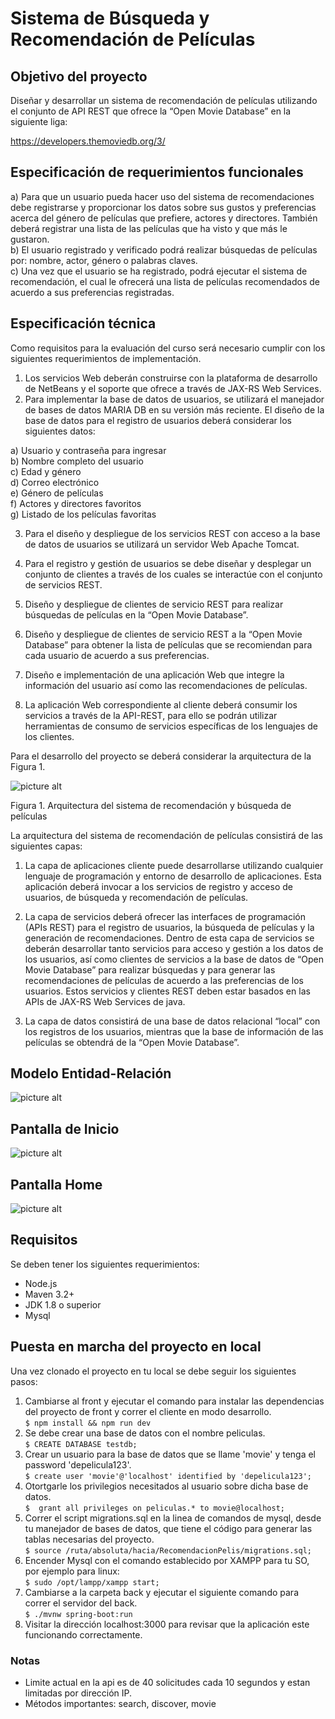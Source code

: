 # Sistema de Búsqueda y Recomendación de Películas
## Objetivo del proyecto

Diseñar y desarrollar un sistema de recomendación de películas utilizando el conjunto de
API REST que ofrece la “Open Movie Database” en la siguiente liga:

https://developers.themoviedb.org/3/ <br />

## Especificación de requerimientos funcionales

a) Para que un usuario pueda hacer uso del sistema de recomendaciones debe
registrarse y proporcionar los datos sobre sus gustos y preferencias acerca del
género de películas que prefiere, actores y directores. También deberá registrar
una lista de las películas que ha visto y que más le gustaron.<br/>
b) El usuario registrado y verificado podrá realizar búsquedas de películas por:
nombre, actor, género o palabras claves.<br/>
c) Una vez que el usuario se ha registrado, podrá ejecutar el sistema de
recomendación, el cual le ofrecerá una lista de películas recomendados de
acuerdo a sus preferencias registradas.<br/>

## Especificación técnica

Como requisitos para la evaluación del curso será necesario cumplir con los siguientes
requerimientos de implementación.

1. Los servicios Web deberán construirse con la plataforma de desarrollo de NetBeans y
el soporte que ofrece a través de JAX-RS Web Services.
2. Para implementar la base de datos de usuarios, se utilizará el manejador de bases de
datos MARIA DB en su versión más reciente. El diseño de la base de datos para el
registro de usuarios deberá considerar los siguientes datos:

a) Usuario y contraseña para ingresar<br/>
b) Nombre completo del usuario<br/>
c) Edad y género<br/>
d) Correo electrónico<br/>
e) Género de películas<br/>
f) Actores y directores favoritos<br/>
g) Listado de los películas favoritas<br/>

3. Para el diseño y despliegue de los servicios REST con acceso a la base de datos de
usuarios se utilizará un servidor Web Apache Tomcat.
4. Para el registro y gestión de usuarios se debe diseñar y desplegar un conjunto de
clientes a través de los cuales se interactúe con el conjunto de servicios REST.
5. Diseño y despliegue de clientes de servicio REST para realizar búsquedas de
películas en la “Open Movie Database”.
6. Diseño y despliegue de clientes de servicio REST a la “Open Movie Database” para
obtener la lista de películas que se recomiendan para cada usuario de acuerdo a sus
preferencias.

7. Diseño e implementación de una aplicación Web que integre la información del
usuario así como las recomendaciones de películas.
8. La aplicación Web correspondiente al cliente deberá consumir los servicios a través de
la API-REST, para ello se podrán utilizar herramientas de consumo de servicios
específicas de los lenguajes de los clientes.

Para el desarrollo del proyecto se deberá considerar la arquitectura de la Figura 1.

![picture alt](https://github.com/JoseAP89/RecomendacionPelis/blob/main/img/arqui_proj.png "diagrama")

Figura 1. Arquitectura del sistema de recomendación y búsqueda de películas

La arquitectura del sistema de recomendación de películas consistirá de las siguientes
capas:

1. La capa de aplicaciones cliente puede desarrollarse utilizando cualquier lenguaje
de programación y entorno de desarrollo de aplicaciones. Esta aplicación deberá
invocar a los servicios de registro y acceso de usuarios, de búsqueda y
recomendación de películas.

2. La capa de servicios deberá ofrecer las interfaces de programación (APIs REST)
para el registro de usuarios, la búsqueda de películas y la generación de
recomendaciones. Dentro de esta capa de servicios se deberán desarrollar tanto
servicios para acceso y gestión a los datos de los usuarios, así como clientes de
servicios a la base de datos de “Open Movie Database” para realizar búsquedas y
para generar las recomendaciones de películas de acuerdo a las preferencias de
los usuarios. Estos servicios y clientes REST deben estar basados en las APIs de
JAX-RS Web Services de java.

3. La capa de datos consistirá de una base de datos relacional “local” con los
registros de los usuarios, mientras que la base de información de las películas se
obtendrá de la “Open Movie Database”.

## Modelo Entidad-Relación

![picture alt](https://github.com/JoseAP89/RecomendacionPelis/blob/main/docs/Modelo_ER.png "ER")

## Pantalla de Inicio

![picture alt](https://github.com/JoseAP89/RecomendacionPelis/blob/main/img/pantalla_inicio.png "inicio")

## Pantalla Home

![picture alt](https://github.com/JoseAP89/RecomendacionPelis/blob/main/img/pantalla_home.png "home")

## Requisitos
Se deben tener los siguientes requerimientos:
* Node.js
* Maven 3.2+
* JDK 1.8 o superior
* Mysql

## Puesta en marcha del proyecto en local

Una vez clonado el proyecto en tu local se debe seguir los siguientes pasos:
1. Cambiarse al front y ejecutar el comando para instalar las dependencias del proyecto de front y correr el cliente en modo desarrollo.<br/>
  `$ npm install && npm run dev`
3. Se debe crear una base de datos con el nombre peliculas.<br/>
  `$ CREATE DATABASE testdb;`
4. Crear un usuario para la base de datos que se llame 'movie' y tenga el password 'depelicula123'.<br/>
  `$ create user 'movie'@'localhost' identified by 'depelicula123';`
5. Otortgarle los privilegios necesitados al usuario sobre dicha base de datos.<br/>
  `$  grant all privileges on peliculas.* to movie@localhost;` 
6. Correr el script migrations.sql en la linea de comandos de mysql, desde tu manejador de bases de datos, que tiene el código para generar las tablas necesarias del proyecto.<br/>
  `$ source /ruta/absoluta/hacia/RecomendacionPelis/migrations.sql;`
7. Encender Mysql con el comando establecido por XAMPP para tu SO, por ejemplo para linux:<br />
  `$ sudo /opt/lampp/xampp start;`
8. Cambiarse a la carpeta back y ejecutar el siguiente comando para correr el servidor del back.<br/>
  `$ ./mvnw spring-boot:run`
9. Visitar la dirección localhost:3000 para revisar que la aplicación este funcionando correctamente.<br/>

### Notas

* Limite actual en la api es de 40 solicitudes cada 10 segundos y estan limitadas por dirección IP.
* Métodos importantes: search, discover, movie
